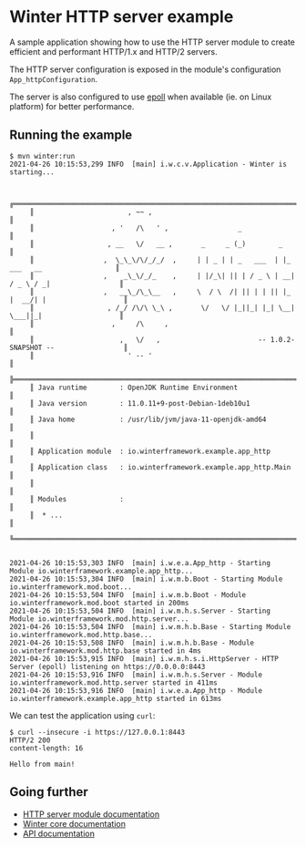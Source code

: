 [winter-mod-http-server]: https://github.com/winterframework-io/winter-mods/blob/master/doc/reference-guide.md#http-server
[winter-root-doc]: https://github.com/winterframework-io/winter/blob/master/doc/reference-guide.md
[javadoc]: http://tbd

[epoll]: https://en.wikipedia.org/wiki/Epoll

# Winter HTTP server example

A sample application showing how to use the HTTP server module to create efficient and performant HTTP/1.x and HTTP/2 servers.

The HTTP server configuration is exposed in the module's configuration `App_httpConfiguration`.

The server is also configured to use [epoll][epoll] when available (ie. on Linux platform) for better performance.

## Running the example

```plaintext
$ mvn winter:run
2021-04-26 10:15:53,299 INFO  [main] i.w.c.v.Application - Winter is starting...


     ╔════════════════════════════════════════════════════════════════════════════════════════════╗
     ║                       , ~~ ,                                                               ║
     ║                   , '   /\   ' ,                 _                                         ║
     ║                  , __   \/   __ ,       _     _ (_)        _                               ║
     ║                 ,  \_\_\/\/_/_/  ,     | | _ | | _   ___  | |_   ___   __                  ║
     ║                 ,    _\_\/_/_    ,     | |/_\| || | / _ \ | __| / _ \ / _|                 ║
     ║                 ,   __\_/\_\__   ,     \  / \  /| || | | || |_ |  __/| |                   ║
     ║                  , /_/ /\/\ \_\ ,       \/   \/ |_||_| |_| \__| \___||_|                   ║
     ║                   ,     /\     ,                                                           ║
     ║                     ,   \/   ,                        -- 1.0.2-SNAPSHOT --                 ║
     ║                       ' -- '                                                               ║
     ╠════════════════════════════════════════════════════════════════════════════════════════════╣
     ║ Java runtime        : OpenJDK Runtime Environment                                          ║
     ║ Java version        : 11.0.11+9-post-Debian-1deb10u1                                       ║
     ║ Java home           : /usr/lib/jvm/java-11-openjdk-amd64                                   ║
     ║                                                                                            ║
     ║ Application module  : io.winterframework.example.app_http                                  ║
     ║ Application class   : io.winterframework.example.app_http.Main                             ║
     ║                                                                                            ║
     ║ Modules             :                                                                      ║
     ║  * ...                                                                                     ║
     ╚════════════════════════════════════════════════════════════════════════════════════════════╝


2021-04-26 10:15:53,303 INFO  [main] i.w.e.a.App_http - Starting Module io.winterframework.example.app_http...
2021-04-26 10:15:53,304 INFO  [main] i.w.m.b.Boot - Starting Module io.winterframework.mod.boot...
2021-04-26 10:15:53,504 INFO  [main] i.w.m.b.Boot - Module io.winterframework.mod.boot started in 200ms
2021-04-26 10:15:53,504 INFO  [main] i.w.m.h.s.Server - Starting Module io.winterframework.mod.http.server...
2021-04-26 10:15:53,504 INFO  [main] i.w.m.h.b.Base - Starting Module io.winterframework.mod.http.base...
2021-04-26 10:15:53,508 INFO  [main] i.w.m.h.b.Base - Module io.winterframework.mod.http.base started in 4ms
2021-04-26 10:15:53,915 INFO  [main] i.w.m.h.s.i.HttpServer - HTTP Server (epoll) listening on https://0.0.0.0:8443
2021-04-26 10:15:53,916 INFO  [main] i.w.m.h.s.Server - Module io.winterframework.mod.http.server started in 411ms
2021-04-26 10:15:53,916 INFO  [main] i.w.e.a.App_http - Module io.winterframework.example.app_http started in 613ms
```

We can test the application using `curl`:

```plaintext
$ curl --insecure -i https://127.0.0.1:8443
HTTP/2 200 
content-length: 16

Hello from main!
```

## Going further

- [HTTP server module documentation][winter-mod-http-server]
- [Winter core documentation][winter-root-doc]
- [API documentation][javadoc]